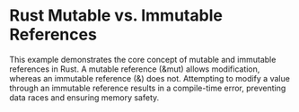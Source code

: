 # Rust Mutable vs. Immutable References

This example demonstrates the core concept of mutable and immutable references in Rust.  A mutable reference (&mut) allows modification, whereas an immutable reference (&) does not. Attempting to modify a value through an immutable reference results in a compile-time error, preventing data races and ensuring memory safety.